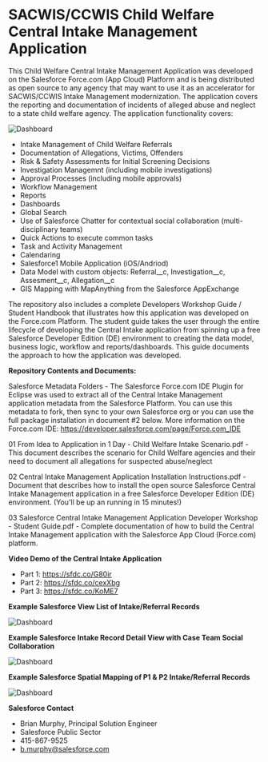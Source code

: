 # SACWIS/CCWIS Child Welfare Central Intake Management Application
This Child Welfare Central Intake Management Application was developed on the Salesforce Force.com (App Cloud) Platform and is being distributed as open source to any agency that may want to use it as an accelerator for SACWIS/CCWIS Intake Management modernization.  The application covers the reporting and documentation of incidents of alleged abuse and neglect to a state child welfare agency.  The application functionality covers:

![Dashboard](https://photos.smugmug.com/Other/WebsiteImages/n-tKs9G/i-QGmnR8c/0/XL/i-QGmnR8c-XL.jpg)

- Intake Management of Child Welfare Referrals
- Documentation of Allegations, Victims, Offenders
- Risk & Safety Assessments for Initial Screening Decisions
- Investigation Managemnt (including mobile investigations)
- Approval Processes (including mobile approvals)
- Workflow Management
- Reports
- Dashboards
- Global Search
- Use of Salesforce Chatter for contextual social collaboration (multi-disciplinary teams)
- Quick Actions to execute common tasks
- Task and Activity Management
- Calendaring
- Salesforce1 Mobile Application (iOS/Andriod)
- Data Model with custom objects:  Referral__c, Investigation__c, Assesment__c, Allegation__c
- GIS Mapping with MapAnything from the Salesforce AppExchange

The repository also includes a complete Developers Workshop Guide / Student Handbook that illustrates how this application was developed on the Force.com Platform.  The student guide takes the user through the entire lifecycle of developing the Central Intake application from spinning up a free Salesforce Developer Edition (DE) environment to creating the data model, business logic, workflow and reports/dashboards.  This guide documents the approach to how the application was developed.

**Repository Contents and Documents:**

Salesforce Metadata Folders - The Salesforce Force.com IDE Plugin for Eclipse was used to extract all of the Central Intake Management application metadata from the Salesforce Platform. You can use this metadata to fork, then sync to your own Salesforce org or you can use the full package installation in document #2 below.  More information on the Force.com IDE: https://developer.salesforce.com/page/Force.com_IDE

01 From Idea to Application in 1 Day - Child Welfare Intake Scenario.pdf - This document describes the scenario for Child Welfare agencies and their need to document all allegations for suspected abuse/neglect

02 Central Intake Management Application Installation Instructions.pdf - Document that describes how to install the open source Salesforce Central Intake Management application in a free Salesforce Developer Edition (DE) environment.  (You'll be up an running in 15 minutes!)

03 Salesforce Central Intake Management Application Developer Workshop - Student Guide.pdf - Complete documentation of how to build the Central Intake Management application with the Salesforce App Cloud (Force.com) platform.

**Video Demo of the Central Intake Application**
- Part 1:  https://sfdc.co/G80ir
- Part 2:  https://sfdc.co/cexXbg
- Part 3:  https://sfdc.co/KoME7

**Example Salesforce View List of Intake/Referral Records**

![Dashboard](https://photos.smugmug.com/Other/WebsiteImages/n-tKs9G/i-6nwmfpJ/0/XL/i-6nwmfpJ-XL.jpg)

**Example Salesforce Intake Record Detail View with Case Team Social Collaboration**

![Dashboard](https://photos.smugmug.com/Other/WebsiteImages/n-tKs9G/i-BXKNwF8/0/XL/i-BXKNwF8-XL.jpg)

**Example Salesforce Spatial Mapping of P1 & P2 Intake/Referral Records**

![Dashboard](https://photos.smugmug.com/Other/WebsiteImages/n-tKs9G/i-XhF8zMS/0/XL/i-XhF8zMS-XL.jpg)

**Salesforce Contact**
- Brian Murphy, Principal Solution Engineer
- Salesforce Public Sector
- 415-867-9525
- b.murphy@salesforce.com

